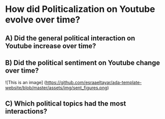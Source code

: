 # How did Politicalization on Youtube evolve over time?

## A) Did the general political interaction on Youtube increase over time?

## B) Did the political sentiment on Youtube change over time? 

![This is an image] (https://github.com/esraaeltayar/ada-template-website/blob/master/assets/img/sent_figures.png)


## C) Which political topics had the most interactions?



